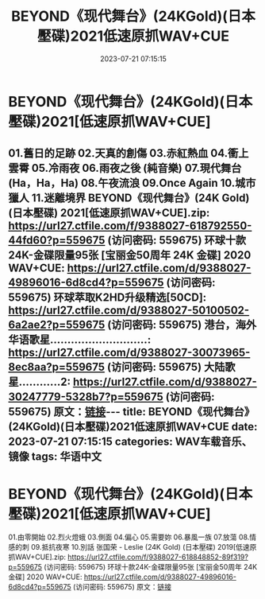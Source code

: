 ﻿---
title: BEYOND《现代舞台》(24KGold)(日本壓碟)2021低速原抓WAV+CUE
date: 2023-07-21 07:15:15
categories: WAV车载音乐、镜像
tags: 华语中文
---
# BEYOND《现代舞台》(24KGold)(日本壓碟)2021[低速原抓WAV+CUE]

01.舊日的足跡
02.天真的創傷
03.赤紅熱血
04.衝上雲霄
05.冷雨夜
06.雨夜之後 (純音樂)
07.現代舞台 (Ha，Ha，Ha)
08.午夜流浪
09.Once Again
10.城市獵人
11.迷離境界
BEYOND《现代舞台》(24K Gold) (日本壓碟) 2021[低速原抓WAV+CUE].zip: https://url27.ctfile.com/f/9388027-618792550-44fd60?p=559675
(访问密码: 559675)
环球十款24K-金碟限量95张 [宝丽金50周年 24K 金碟] 2020 WAV+CUE: https://url27.ctfile.com/d/9388027-49896016-6d8cd4?p=559675
(访问密码: 559675)
环球萃取K2HD升级精选[50CD]: https://url27.ctfile.com/d/9388027-50100502-6a2ae2?p=559675
(访问密码: 559675)
港台，海外华语歌星............................: https://url27.ctfile.com/d/9388027-30073965-8ec8aa?p=559675
(访问密码: 559675)
大陆歌星............2: https://url27.ctfile.com/d/9388027-30247779-5328b7?p=559675
(访问密码: 559675)
原文：[链接](https://blog.sina.com.cn/s/blog_1647c7e76010312rr.html)---
title: BEYOND《现代舞台》(24KGold)(日本壓碟)2021低速原抓WAV+CUE
date: 2023-07-21 07:15:15
categories: WAV车载音乐、镜像
tags: 华语中文
---
# BEYOND《现代舞台》(24KGold)(日本壓碟)2021[低速原抓WAV+CUE]

01.由零開始
02.烈火燈蛾
03.側面
04.偏心
05.需要妳
06.暴風一族
07.放蕩
08.情感的刺
09.抵抗夜寒
10.別話
张国荣 - Leslie (24K Gold) (日本壓碟) 2019[低速原抓WAV+CUE].zip: https://url27.ctfile.com/f/9388027-618848852-89f319?p=559675
(访问密码: 559675)
环球十款24K-金碟限量95张 [宝丽金50周年 24K 金碟] 2020 WAV+CUE: https://url27.ctfile.com/d/9388027-49896016-6d8cd4?p=559675
(访问密码: 559675)
原文：[链接](https://blog.sina.com.cn/s/blog_1647c7e76010312rr.html)